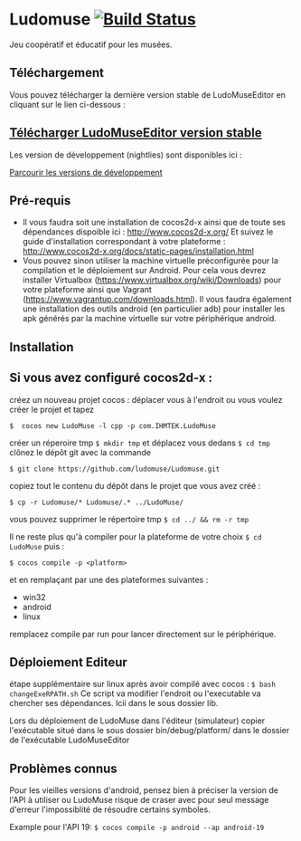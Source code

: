 # Ludomuse [![Build Status](https://travis-ci.org/ludomuse/Ludomuse.svg?branch=master)](https://travis-ci.org/ludomuse/Ludomuse)
Jeu coopératif et éducatif pour les musées. 


## Téléchargement
Vous pouvez télécharger la dernière version stable de LudoMuseEditor en cliquant sur le lien ci-dessous : 
## [Télécharger LudoMuseEditor version stable](https://github.com/ludomuse/LudoMuse/releases/latest)

Les version de développement (nightlies) sont disponibles ici :

[Parcourir les versions de développement](https://ihmtek-services.com/files/LudoMuse/releases/nightlies)


## Pré-requis

- Il vous faudra soit une installation de cocos2d-x ainsi que de toute ses dépendances dispoible ici : http://www.cocos2d-x.org/
Et suivez le guide d'installation correspondant à votre plateforme : http://www.cocos2d-x.org/docs/static-pages/installation.html
- Vous pouvez sinon utiliser la machine virtuelle préconfigurée pour la compilation et le déploiement sur Android. Pour cela vous devrez installer Virtualbox (https://www.virtualbox.org/wiki/Downloads) pour votre plateforme ainsi que Vagrant (https://www.vagrantup.com/downloads.html). Il vous faudra également une installation des outils android (en particulier adb) pour installer les apk générés par la machine virtuelle sur votre périphérique android.


## Installation


Si vous avez configuré cocos2d-x :
----------------------------------

créez un nouveau projet cocos :
déplacer vous à l'endroit ou vous voulez créer le projet et tapez

``
$  cocos new LudoMuse -l cpp -p com.IHMTEK.LudoMuse
``

créer un réperoire tmp `` $ mkdir tmp `` et déplacez vous dedans `` $ cd tmp ``
clônez le dépôt git avec la commande 

``
$ git clone https://github.com/ludomuse/Ludomuse.git
``

copiez tout le contenu du dépôt dans le projet que vous avez créé :

``
$ cp -r Ludomuse/* Ludomuse/.* ../LudoMuse/
``

vous pouvez supprimer le répertoire tmp `` $ cd ../ && rm -r tmp ``

Il ne reste plus qu'à compiler pour la plateforme de votre choix `` $ cd LudoMuse `` puis :

``
$ cocos compile -p <platform>
``

et en remplaçant <platform> par une des plateformes suivantes :
  - win32
  - android
  - linux

remplacez compile par run pour lancer directement sur le périphérique.
  

## Déploiement Editeur

étape supplémentaire sur linux après avoir compilé avec cocos :
``
$ bash changeExeRPATH.sh
``
Ce script va modifier l'endroit ou l'executable va chercher ses dépendances. Icii dans le sous dossier lib.


Lors du déploiement de LudoMuse dans l'éditeur (simulateur) copier l'exécutable situé dans le sous dossier bin/debug/platform/ dans le dossier de l'exécutable LudoMuseEditor




## Problèmes connus

Pour les vieilles versions d'android, pensez bien à préciser la version de l'API à utiliser ou LudoMuse risque de craser avec pour seul message d'erreur l'impossiblité de résoudre certains symboles.

Example pour l'API 19:
``
$ cocos compile -p android --ap android-19
``
